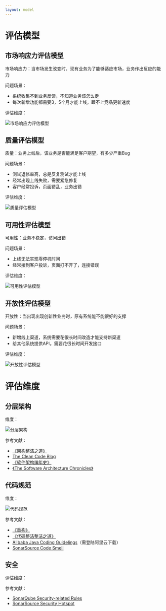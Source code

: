 ```yaml
---
layout: model
---
```


# 评估模型

## 市场响应力评估模型
市场响应力：当市场发生改变时，现有业务为了能够适应市场，业务作出反应的能力

问题场景：
- 系统收集不到业务反馈，不知道业务该怎么走
- 每次新增功能都需要3，5个月才能上线，跟不上竞品更新速度

评估维度：

![市场响应力评估模型](images/market.png)

## 质量评估模型
质量：业务上线后，该业务是否能满足客户期望，有多少严重Bug

问题场景：
- 测试返修率高，总是反复测试才能上线
- 经常出现上线失败，需要紧急修复
- 客户经常投诉，页面错乱，业务出错

评估维度：

![质量评估模型](images/quality.png)

## 可用性评估模型
可用性：业务不稳定，访问出错

问题场景：
- 上线无法实现零停机时间
- 经常接到客户投诉，页面打不开了，连接错误

评估维度：

![可用性评估模型](images/reliability.png)

## 开放性评估模型
开放性：当出现出现创新性业务时，原有系统能不能很好的支撑

问题场景：
- 新增线上渠道，系统需要花很长时间改造才能支持新渠道
- 给其他系统提供API，需要花很长时间开发接口

评估维度：

![开放性评估模型](images/openable.png)

# 评估维度

## 分层架构

维度：

![分层架构](images/分层架构.png)

参考文献：
- [《架构整洁之道》](https://book.douban.com/subject/30333919/)
- [The Clean Code Blog](https://blog.cleancoder.com/)
- [《软件架构编年史》](https://www.jianshu.com/p/b477b2cc6cfa?utm_campaign=maleskine&utm_content=note&utm_medium=seo_notes&utm_source=recommendation)
- [《The Software Architecture Chronicles》](https://herbertograca.com/2017/07/03/the-software-architecture-chronicles/)

## 代码规范

维度：

![代码规范](images/代码规范.png)

参考文献：
- [《重构》](https://book.douban.com/subject/4262627/)
- [《代码整洁整洁之道》](https://book.douban.com/subject/4199741/)
- [Alibaba Java Coding Guidelings](https://yq.aliyun.com/attachment/download/?id=5585)（需登陆阿里云下载）
- [SonarSource Code Smell](https://rules.sonarsource.com/java/type/Code%20Smell)

## 安全

评估维度：


参考文献：
- [SonarQube Security-related Rules](https://docs.sonarqube.org/latest/user-guide/security-rules/)
- [SonarSource Security Hotspot](https://rules.sonarsource.com/java/type/Security%20Hotspot)